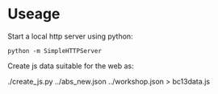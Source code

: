 Useage
======

Start a local http server using python:

	python -m SimpleHTTPServer

Create js data suitable for the web as:

   ./create_js.py ../abs_new.json ../workshop.json > bc13data.js